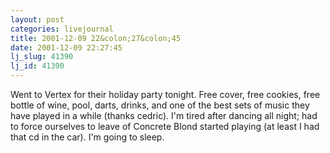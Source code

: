 ```yaml
---
layout: post
categories: livejournal
title: 2001-12-09 22&colon;27&colon;45
date: 2001-12-09 22:27:45
lj_slug: 41390
lj_id: 41390
---
```

Went to Vertex for their holiday party tonight. Free cover, free cookies, free bottle of wine, pool, darts, drinks, and one of the best sets of music they have played in a while (thanks cedric). I'm tired after dancing all night; had to force ourselves to leave of Concrete Blond started playing (at least I had that cd in the car). I'm going to sleep.
